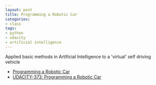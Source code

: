 ```yaml
---
layout: post
title: Programming a Robotic Car
categories:
- class
tags:
- python
- udacity
- artificial intelligence
---
```


<!-- TODO: actually talk about it -->

Applied basic methods in Artificial Intelligence to a 'virtual' self driving vehicle

* [Programming a Robotic Car](http://www.udacity.com/overview/Course/cs373/ "Programming a Robotic Car")
* [UDACITY-373: Programming a Robotic Car](/blog/2012/udacity-373-programming-a-robotic-car.pdf)
